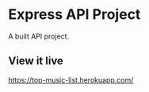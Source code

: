 # Express API Project

A built API project.

## View it live

https://top-music-list.herokuapp.com/
